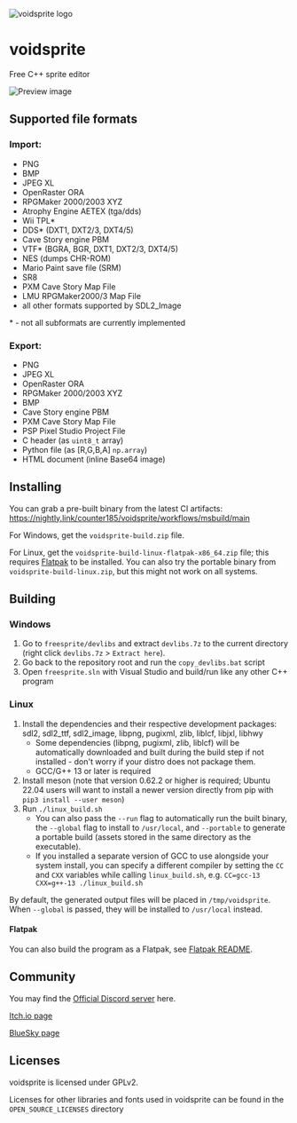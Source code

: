 ![voidsprite logo](freesprite/assets/mainlogo.png)

# voidsprite

Free C++ sprite editor

![Preview image](img_preview_1.png)

## Supported file formats
### Import:
- PNG
- BMP
- JPEG XL
- OpenRaster ORA
- RPGMaker 2000/2003 XYZ
- Atrophy Engine AETEX (tga/dds)
- Wii TPL*
- DDS* (DXT1, DXT2/3, DXT4/5)
- Cave Story engine PBM
- VTF* (BGRA, BGR, DXT1, DXT2/3, DXT4/5)
- NES (dumps CHR-ROM)
- Mario Paint save file (SRM)
- SR8 
- PXM Cave Story Map File
- LMU RPGMaker2000/3 Map File
- all other formats supported by SDL2_Image

\* - not all subformats are currently implemented   

### Export:
- PNG
- JPEG XL
- OpenRaster ORA
- RPGMaker 2000/2003 XYZ
- BMP
- Cave Story engine PBM
- PXM Cave Story Map File
- PSP Pixel Studio Project File
- C header (as `uint8_t` array)
- Python file (as [R,G,B,A] `np.array`)
- HTML document (inline Base64 image)

## Installing

You can grab a pre-built binary from the latest CI artifacts: https://nightly.link/counter185/voidsprite/workflows/msbuild/main

For Windows, get the `voidsprite-build.zip` file.

For Linux, get the `voidsprite-build-linux-flatpak-x86_64.zip` file; this requires [Flatpak](https://flatpak.org) to be installed. You can also try the portable binary from `voidsprite-build-linux.zip`, but this might not work on all systems.

## Building

### Windows

1. Go to `freesprite/devlibs` and extract `devlibs.7z` to the current directory (right click `devlibs.7z` > `Extract here`).
2. Go back to the repository root and run the `copy_devlibs.bat` script
3. Open `freesprite.sln` with Visual Studio and build/run like any other C++ program

### Linux

1. Install the dependencies and their respective development packages: sdl2, sdl2_ttf, sdl2_image, libpng, pugixml, zlib, liblcf, libjxl, libhwy
   * Some dependencies (libpng, pugixml, zlib, liblcf) will be automatically downloaded and built during the build step if not installed - don't worry if your distro does not package them.
   * GCC/G++ 13 or later is required
2. Install meson (note that version 0.62.2 or higher is required; Ubuntu 22.04 users will want to install a newer version directly from pip with `pip3 install --user meson`)
3. Run `./linux_build.sh`
   * You can also pass the `--run` flag to automatically run the built binary, the `--global` flag to install to `/usr/local`, and `--portable` to generate a portable build (assets stored in the same directory as the executable).
   * If you installed a separate version of GCC to use alongside your system install, you can specify a different compiler by setting the `CC` and `CXX` variables while calling `linux_build.sh`, e.g. `CC=gcc-13 CXX=g++-13 ./linux_build.sh`

By default, the generated output files will be placed in `/tmp/voidsprite`. When `--global` is passed, they will be installed to `/usr/local` instead.

#### Flatpak

You can also build the program as a Flatpak, see [Flatpak README](https://github.com/counter185/voidsprite/blob/main/freesprite/linux/flatpak/README.md).

## Community

You may find the [Official Discord server](https://discord.gg/c5SndMJKj2) here.

[Itch.io page](https://cntrpl.itch.io/voidsprite)

[BlueSky page](https://voidsprite.bsky.social/)


## Licenses

voidsprite is licensed under GPLv2.

Licenses for other libraries and fonts used in voidsprite can be found in the `OPEN_SOURCE_LICENSES` directory
